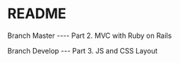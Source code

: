 # README

Branch Master ---- Part 2. MVC with Ruby on Rails

Branch Develop --- Part 3. JS and CSS Layout
